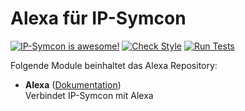 # Alexa für IP-Symcon

[![IP-Symcon is awesome!](https://img.shields.io/badge/IP--Symcon-5.3-blue.svg)](https://www.symcon.de)
[![Check Style](https://github.com/symcon/Alexa/workflows/Check%20Style/badge.svg)](https://github.com/symcon/Alexa/actions)
[![Run Tests](https://github.com/symcon/Alexa/workflows/Run%20Tests/badge.svg)](https://github.com/symcon/Alexa/actions)

Folgende Module beinhaltet das Alexa Repository:

- __Alexa__ ([Dokumentation](https://www.symcon.de/service/dokumentation/modulreferenz/amazon-alexa/))  
    Verbindet IP-Symcon mit Alexa
